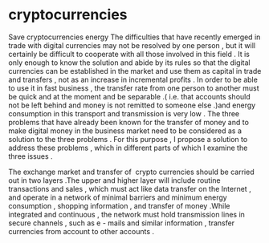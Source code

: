 # cryptocurrencies
Save cryptocurrencies energy
The difficulties that have recently emerged in trade with digital currencies may not be resolved by one person , but it will certainly be difficult to cooperate with all those involved in this field . It is only enough to know the solution and abide by its rules so that the digital currencies can be established in the market and use them as capital in trade and transfers , not as an increase in incremental profits .
In order to be able to use it in fast business , the transfer rate from one person to another must be quick and at the moment and be separable .( i.e. that accounts should not be left behind and money is not remitted to someone else .)and energy consumption in this transport and transmission is very low .
The three problems that have already been known for the transfer of money and to make digital money in the business market need to be considered as a solution to the three problems . For this purpose , I propose a solution to address these problems , which in different parts of which I examine the three issues .

The exchange market and transfer of  crypto currencies should be carried out in two layers .The upper and higher layer will include routine transactions and sales , which must act like data transfer on the Internet , and operate in a network of minimal barriers and minimum energy consumption , shopping information , and transfer of money .While integrated and continuous , the network must hold transmission lines in secure channels , such as e - mails and similar information , transfer currencies from account to other accounts .
